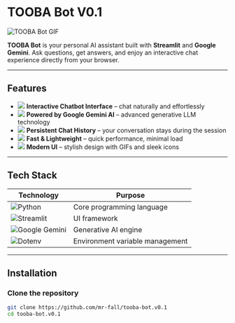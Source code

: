 # TOOBA Bot V0.1

![TOOBA Bot GIF](https://media.giphy.com/media/MzJomB2lqeMYE/giphy.gif)

**TOOBA Bot** is your personal AI assistant built with **Streamlit** and **Google Gemini**. Ask questions, get answers, and enjoy an interactive chat experience directly from your browser.

---

## Features
- <img src="https://img.icons8.com/ios-filled/24/ffffff/speech-bubble.png"/> **Interactive Chatbot Interface** – chat naturally and effortlessly
- <img src="https://img.icons8.com/ios-filled/24/ffffff/artificial-intelligence.png"/> **Powered by Google Gemini AI** – advanced generative LLM technology
- <img src="https://img.icons8.com/ios-filled/24/ffffff/scroll.png"/> **Persistent Chat History** – your conversation stays during the session
- <img src="https://img.icons8.com/ios-filled/24/ffffff/lightning-bolt.png"/> **Fast & Lightweight** – quick performance, minimal load
- <img src="https://img.icons8.com/ios-filled/24/ffffff/design.png"/> **Modern UI** – stylish design with GIFs and sleek icons

---

## Tech Stack
| Technology | Purpose |
|------------|---------|
| ![Python](https://img.shields.io/badge/-Python-3776AB?style=flat&logo=python&logoColor=white) | Core programming language |
| ![Streamlit](https://img.shields.io/badge/-Streamlit-FE4C2C?style=flat&logo=streamlit&logoColor=white) | UI framework |
| ![Google Gemini](https://img.shields.io/badge/-Google%20Gemini-4285F4?style=flat&logo=google&logoColor=white) | Generative AI engine |
| ![Dotenv](https://img.shields.io/badge/-Dotenv-000000?style=flat&logoColor=white) | Environment variable management |

---

## Installation

### Clone the repository
```bash
git clone https://github.com/mr-fall/tooba-bot.v0.1
cd tooba-bot.v0.1
